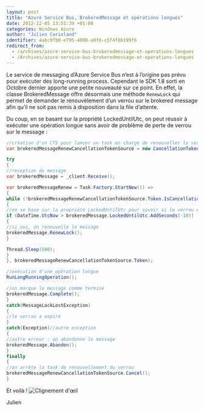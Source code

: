 ```yaml
---
layout: post
title: "Azure Service Bus, BrokeredMessage et opérations longues"
date: 2012-12-05 13:51:39 +01:00
categories: Windows Azure
author: "Julien Corioland"
identifier: 4abc9fb0-e795-4000-a0f6-c5f4f8b199f6
redirect_from:
  - /archives/azure-service-bus-brokeredmessage-et-operations-longues
  - /Archives/azure-service-bus-brokeredmessage-et-operations-longues
---
```


Le service de messaging d’Azure Service Bus n’est à l’origine pas prévu pour exécuter des long-running process. Cependant le SDK 1.8 sorti en Octobre dernier apporte une petite nouveauté sur ce point. En effet, la classe BrokeredMessage offre désormais une méthode `RenewLock` qui permet de demander le renouvèlement d’un verrou sur le brokered message afin qu’il ne soit pas remis à disposition dans la file d’attente.

Du coup, en se basant sur la propriété LockedUntilUtc, on peut réussir à exécuter une opération longue sans avoir de problème de perte de verrou sur le message :

```csharp
//création d'un CTS pour lancer un task en charge de renouveller le verrou du message
var brokeredMessageRenewCancellationTokenSource = new CancellationTokenSource();

try
{
//reception du message
var brokeredMessage = _client.Receive();

var brokeredMessageRenew = Task.Factory.StartNew(() =>
{
while (!brokeredMessageRenewCancellationTokenSource.Token.IsCancellationRequested)
{
//on se base sur la propriété LockedUntilUtc pour savoir si le verrou expire bientôt
if (DateTime.UtcNow > brokeredMessage.LockedUntilUtc.AddSeconds(-10))
{
//si oui, on renouvelle le message
brokeredMessage.RenewLock();
}

Thread.Sleep(500);
}
}, brokeredMessageRenewCancellationTokenSource.Token);

//exécution d'une opération longue
RunLongRunningOperation();

//on marque le message comme terminé
brokeredMessage.Complete();
}
catch(MessageLockLostException)
{
//le verrou a expiré
}
catch(Exception)//autre exception
{
//autre erreur : on abandonne le message
brokeredMessage.Abandon();
}
finally
{
//on arrête la task de renouvellement du verrou
brokeredMessageRenewCancellationTokenSource.Cancel();
}
```
Et voilà ! <img class="wlEmoticon wlEmoticon-winkingsmile" style="border-top-style: none; border-left-style: none; border-bottom-style: none; border-right-style: none" alt="Clignement d'œil" src="https://juliencorioland.blob.core.windows.net/medias/wlEmoticon-winkingsmile_31C051F0.png">

Julien

